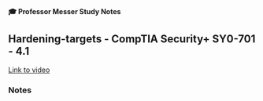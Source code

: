 #### 🎓 Professor Messer Study Notes

##  Hardening-targets - CompTIA Security+ SY0-701 - 4.1

[Link to video](https://youtu.be/YQKbs0ug0XQ?si=bFe4DKpVcWC15Cwe)

### Notes


